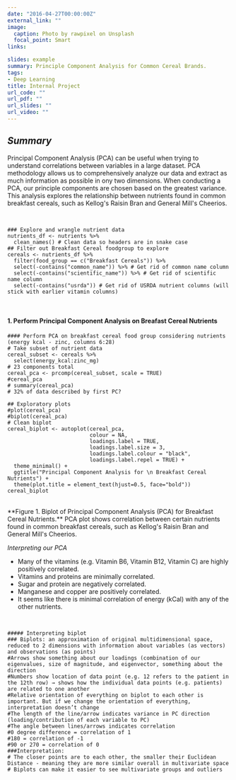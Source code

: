 ```yaml
---
date: "2016-04-27T00:00:00Z"
external_link: ""
image:
  caption: Photo by rawpixel on Unsplash
  focal_point: Smart
links:

slides: example
summary: Principle Component Analysis for Common Cereal Brands.
tags:
- Deep Learning
title: Internal Project
url_code: ""
url_pdf: ""
url_slides: ""
url_video: ""
---
```


## ***Summary***  

Principal Component Analysis (PCA) can be useful when trying to understand correlations between variables in a large dataset. PCA methodology allows us to comprehensively analyze our data and extract as much information as possible in ony two dimensions. When conducting a PCA, our principle components are chosen based on the greatest variance. This analysis explores the relationship between nutrients found in common breakfast cereals, such as Kellog's Raisin Bran and General Mill's Cheerios. 

<br>

```{r Wrangle and Explore data }
### Explore and wrangle nutrient data
nutrients_df <- nutrients %>% 
  clean_names() # Clean data so headers are in snake case
## Filter out Breakfast Cereal foodgroup to explore
cereals <- nutrients_df %>% 
  filter(food_group == c("Breakfast Cereals")) %>% 
  select(-contains("common_name")) %>% # Get rid of common name column
  select(-contains("scientific_name")) %>% # Get rid of scientific name column
  select(-contains("usrda")) # Get rid of USRDA nutrient columns (will stick with earlier vitamin columns)
```
<br>

#### 1. Perform Principal Component Analysis on Breafast Cereal Nutrients

```{r PCA}
#### Perform PCA on breakfast cereal food group considering nutrients (energy kcal - zinc, columns 6:28)
# Take subset of nutrient data
cereal_subset <- cereals %>% 
  select(energy_kcal:zinc_mg)
# 23 components total
cereal_pca <- prcomp(cereal_subset, scale = TRUE)
#cereal_pca
# summary(cereal_pca)
# 32% of data described by first PC? 
```

```{r biplot}
## Exploratory plots 
#plot(cereal_pca)
#biplot(cereal_pca)
# Clean biplot
cereal_biplot <- autoplot(cereal_pca,
                          colour = NA,
                          loadings.label = TRUE,
                          loadings.label.size = 3,
                          loadings.label.colour = "black",
                          loadings.label.repel = TRUE) +
  theme_minimal() +
  ggtitle("Principal Component Analysis for \n Breakfast Cereal Nutrients") +
  theme(plot.title = element_text(hjust=0.5, face="bold"))
cereal_biplot
```
<br>
**Figure 1. Biplot of Principal Component Analysis (PCA) for Breakfast Cereal Nutrients.** PCA plot shows correlation between certain nutrients found in common breakfast cereals, such as Kellog's Raisin Bran and General Mill's Cheerios. 

*Interpreting our PCA*  

* Many of the vitamins (e.g. Vitamin B6, Vitamin B12, Vitamin C) are highly positively correlated.
* Vitamins and proteins are minimally correlated. 
* Sugar and protein are negatively correlated. 
* Manganese and copper are positively correlated. 
* It seems like there is minimal correlation of energy (kCal) with any of the other nutrients. 

<br>

```{r}
##### Interpreting biplot
### Biplots: an approximation of original multidimensional space, reduced to 2 dimensions with information about variables (as vectors) and observations (as points)
#Arrows show something about our loadings (combination of our eigenvalues, size of magnitude, and eigenvector, something about the direction 
#Numbers show location of data point (e.g. 12 refers to the patient in the 12th row) → shows how the individual data points (e.g. patients) are related to one another 
#Relative orientation of everything on biplot to each other is important. But if we change the orientation of everything, interpretation doesn’t change 
#The length of the line/arrow indicates variance in PC direction (loading/contribution of each variable to PC)
#The angle between lines/arrows indicates correlation
#0 degree difference = correlation of 1
#180 = correlation of -1
#90 or 270 = correlation of 0
###Interpretation: 
# The closer points are to each other, the smaller their Euclidean Distance - meaning they are more similar overall in multivariate space
# Biplots can make it easier to see multivariate groups and outliers

